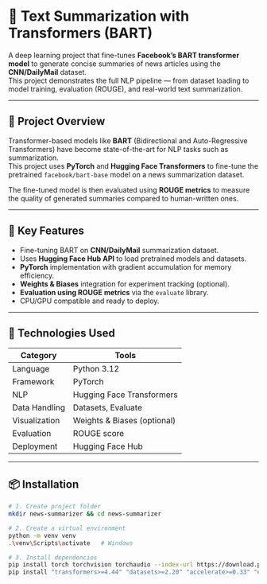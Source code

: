 # 📰 Text Summarization with Transformers (BART)

A deep learning project that fine-tunes **Facebook’s BART transformer model** to generate concise summaries of news articles using the **CNN/DailyMail** dataset.  
This project demonstrates the full NLP pipeline — from dataset loading to model training, evaluation (ROUGE), and real-world text summarization.

---

## 🚀 Project Overview

Transformer-based models like **BART** (Bidirectional and Auto-Regressive Transformers) have become state-of-the-art for NLP tasks such as summarization.  
This project uses **PyTorch** and **Hugging Face Transformers** to fine-tune the pretrained `facebook/bart-base` model on a news summarization dataset.

The fine-tuned model is then evaluated using **ROUGE metrics** to measure the quality of generated summaries compared to human-written ones.

---

## 🧠 Key Features
- Fine-tuning BART on **CNN/DailyMail** summarization dataset.  
- Uses **Hugging Face Hub API** to load pretrained models and datasets.  
- **PyTorch** implementation with gradient accumulation for memory efficiency.  
- **Weights & Biases** integration for experiment tracking (optional).  
- **Evaluation using ROUGE metrics** via the `evaluate` library.  
- CPU/GPU compatible and ready to deploy.  

---

## 🧩 Technologies Used

| Category | Tools |
|-----------|-------|
| Language | Python 3.12 |
| Framework | PyTorch |
| NLP | Hugging Face Transformers |
| Data Handling | Datasets, Evaluate |
| Visualization | Weights & Biases (optional) |
| Evaluation | ROUGE score |
| Deployment | Hugging Face Hub |

---

## 📦 Installation

```bash
# 1. Create project folder
mkdir news-summarizer && cd news-summarizer

# 2. Create a virtual environment
python -m venv venv
.\venv\Scripts\activate   # Windows

# 3. Install dependencies
pip install torch torchvision torchaudio --index-url https://download.pytorch.org/whl/cpu
pip install "transformers>=4.44" "datasets>=2.20" "accelerate>=0.33" "evaluate>=0.4" "rouge-score>=0.1.2" sentencepiece huggingface_hub wandb
